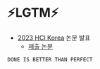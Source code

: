 # ⚡️LGTM⚡️ 

- [2023 HCI Korea](https://conference.hcikorea.org/hcik2023/main/main.asp) 논문 발표
  - [제출 논문](https://www.dbpia.co.kr/journal/articleDetail?nodeId=NODE11229679)



`DONE IS BETTER THAN PERFECT` 

